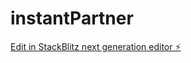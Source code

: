 # instantPartner

[Edit in StackBlitz next generation editor ⚡️](https://stackblitz.com/~/github.com/reysajju74231/instantPartner)